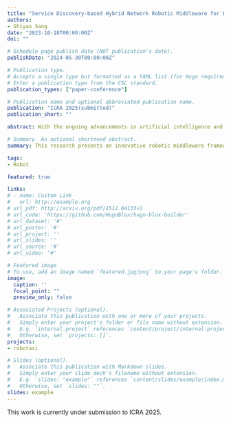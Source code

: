```yaml
---
title: "Service Discovery-based Hybrid Network Robotic Middleware for Efficient Communication"
authors:
- Shiyao Sang
date: "2023-10-18T00:00:00Z"
doi: ""

# Schedule page publish date (NOT publication's date).
publishDate: "2024-05-30T00:00:00Z"

# Publication type.
# Accepts a single type but formatted as a YAML list (for Hugo requirements).
# Enter a publication type from the CSL standard.
publication_types: ["paper-conference"]

# Publication name and optional abbreviated publication name.
publication: "ICRA 2025(submitted)"
publication_short: ""

abstract: With the ongoing advancements in artificial intelligence and robotics technology, distributed robotic operating systems have become crucial in fields such as intelligent robotics, autonomous vehicles, and smart manufacturing. These systems rely on efficient robotic middleware for reliable inter-component communication. However, existing solutions still face challenges in managing diverse communication demands, optimizing cross-domain communication efficiency, and ensuring the determinacy of communication scheduling. This research introduces an innovative robotic middleware framework designed to overcome these challenges through a hybrid network communication strategy. By flexibly switching the scope of service discovery, the framework supports diverse communication methods ranging from in-process shared pointers to cross-device various Ethernet protocols. A core data stream forwarding mechanism significantly reduces data redundancy and non-deterministic delays in cross-domain communication, thus enhancing communication efficiency and stability. This study not only extends the communication capabilities of robotic operating systems but also offers a new solution path for complex communications in distributed systems.

# Summary. An optional shortened abstract.
summary: This research presents an innovative robotic middleware framework that enhances communication efficiency, stability, and determinacy in distributed robotic operating systems through a hybrid network communication strategy and optimized data stream forwarding.

tags:
- Robot

featured: true

links:
# - name: Custom Link
#   url: http://example.org
# url_pdf: http://arxiv.org/pdf/1512.04133v1
# url_code: 'https://github.com/HugoBlox/hugo-blox-builder'
# url_dataset: '#'
# url_poster: '#'
# url_project: ''
# url_slides: ''
# url_source: '#'
# url_video: '#'

# Featured image
# To use, add an image named `featured.jpg/png` to your page's folder. 
image:
  caption: ''
  focal_point: ""
  preview_only: false

# Associated Projects (optional).
#   Associate this publication with one or more of your projects.
#   Simply enter your project's folder or file name without extension.
#   E.g. `internal-project` references `content/project/internal-project/index.md`.
#   Otherwise, set `projects: []`.
projects:
- robotaxi

# Slides (optional).
#   Associate this publication with Markdown slides.
#   Simply enter your slide deck's filename without extension.
#   E.g. `slides: "example"` references `content/slides/example/index.md`.
#   Otherwise, set `slides: ""`.
slides: example
---
```


This work is currently under submission to ICRA 2025.

<!-- This work is driven by the results in my [previous paper](/publication/conference-paper/) on LLMs.

{{% callout note %}}
Create your slides in Markdown - click the *Slides* button to check out the example.
{{% /callout %}}

Add the publication's **full text** or **supplementary notes** here. You can use rich formatting such as including [code, math, and images](https://docs.hugoblox.com/content/writing-markdown-latex/). -->
